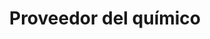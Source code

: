 ---
title: "Proveedor del químico"
url: /oaxaca-de-juarez/proveedor-del-quimico/
shop: suministros médicos
---